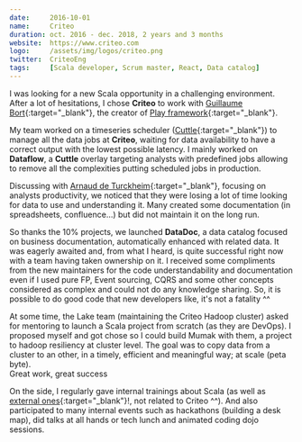 ```yaml
---
date:     2016-10-01
name:     Criteo
duration: oct. 2016 - dec. 2018, 2 years and 3 months
website:  https://www.criteo.com
logo:     /assets/img/logos/criteo.png
twitter:  CriteoEng
tags:     [Scala developer, Scrum master, React, Data catalog]
---
```


I was looking for a new Scala opportunity in a challenging environment.
After a lot of hesitations, I chose **Criteo** to work with [Guillaume Bort](https://www.linkedin.com/in/guillaumebort){:target="_blank"},
the creator of [Play framework](https://www.playframework.com){:target="_blank"}.

My team worked on a timeseries scheduler ([Cuttle](https://github.com/criteo/cuttle){:target="_blank"}) to manage all the data jobs at **Criteo**,
waiting for data availability to have a correct output with the lowest possible latency.
I mainly worked on **Dataflow**, a **Cuttle** overlay targeting analysts with predefined jobs allowing to remove all the complexities putting scheduled jobs in production.

Discussing with [Arnaud de Turckheim](https://www.linkedin.com/in/adeturckheim){:target="_blank"}, focusing on analysts productivity,
we noticed that they were losing a lot of time looking for data to use and understanding it.
Many created some documentation (in spreadsheets, confluence...) but did not maintain it on the long run.

So thanks the 10% projects, we launched **DataDoc**, a data catalog focused on business documentation, automatically enhanced with related data.
It was eagerly awaited and, from what I heard, is quite successful right now with a team having taken ownership on it.
I received some compliments from the new maintainers for the code understandability and documentation
even if I used pure FP, Event sourcing, CQRS and some other concepts considered as complex and could not do any knowledge sharing.
So, it is possible to do good code that new developers like, it's not a fatality ^^

At some time, the Lake team (maintaining the Criteo Hadoop cluster) asked for mentoring to launch a Scala project from scratch (as they are DevOps).
I proposed myself and got chose so I could build Mumak with them, a project to hadoop resiliency at cluster level. The goal was to copy data from a cluster to an other,
in a timely, efficient and meaningful way; at scale (peta byte).<br>
Great work, great success <i class="emoji thumbs-up"></i>

On the side, I regularly gave internal trainings about Scala (as well as [external ones](https://www.humancoders.com/formations/scala){:target="_blank"}!, not related to Criteo ^^).
And also participated to many internal events such as hackathons (building a desk map), did talks at all hands or tech lunch and animated coding dojo sessions.

